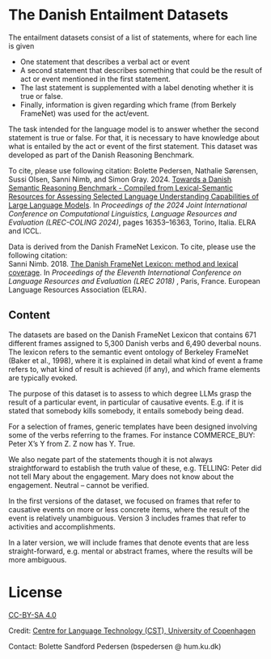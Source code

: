 # The Danish Entailment Datasets

The entailment datasets consist of a list of statements, where for each line is given
- One statement that describes a verbal act or event
- A second statement that describes something that could be the result of act or event mentioned in the first statement. 
- The last statement is supplemented with a label denoting whether it is true or false.
- Finally, information is given regarding which frame (from Berkely FrameNet) was used for the act/event. 

The task intended for the language model is to answer whether the second statement is true or false. For that, it is necessary to have knowledge about what is entailed by the act or event of the first statement. 
This dataset was developed as part of the Danish Reasoning Benchmark. 

To cite, please use following citation:
Bolette Pedersen, Nathalie Sørensen, Sussi Olsen, Sanni Nimb, and Simon Gray. 2024. 
[Towards a Danish Semantic Reasoning Benchmark - Compiled from Lexical-Semantic Resources for Assessing Selected Language Understanding Capabilities of Large Language Models](https://aclanthology.org/2024.lrec-main.1421/).
In *Proceedings of the 2024 Joint International Conference on Computational Linguistics, Language Resources and Evaluation (LREC-COLING 2024)*, pages 16353–16363, Torino, Italia. ELRA and ICCL.


Data is derived from the Danish FrameNet Lexicon. To cite, please use the following citation:  
Sanni Nimb. 2018. [The Danish FrameNet Lexicon: method and lexical coverage](http://lrec-conf.org/workshops/lrec2018/W5/pdf/3_W5.pdf). In *Proceedings of the Eleventh International Conference on Language Resources and Evaluation (LREC 2018)*
, Paris, France. European Language Resources Association (ELRA).

## Content

The datasets are based on the Danish FrameNet Lexicon that contains 671 different frames assigned to 5,300 Danish verbs and 6,490 deverbal nouns. The lexicon refers to the semantic event ontology of Berkeley FrameNet (Baker et al., 1998), where it is explained in detail what kind of event a frame refers to, what kind of result is achieved (if any), and which frame elements are typically evoked.

The purpose of this dataset is to assess to which degree LLMs grasp the result of a particular event, in particular of causative events. E.g. if it is stated that somebody kills somebody, it entails somebody being dead.

For a selection of frames, generic templates have been designed involving some of the verbs referring to the frames. For instance
COMMERCE_BUY: Peter X’s Y from Z. Z now has Y. True.

We also negate part of the statements though it is not always straightforward to establish the truth value of these, e.g.
TELLING: Peter did not tell Mary about the engagement. Mary does not know about the engagement. Neutral – cannot be verified. 

In the first versions of the dataset, we focused on frames that refer to causative events on more or less concrete items, where the result of the event is relatively unambiguous. Version 3 includes frames that refer to activities and accomplishments.

In a later version, we will include frames that denote events that are less straight-forward, e.g. mental or abstract frames, where the results will be more ambiguous. 

# License
[CC-BY-SA 4.0](https://creativecommons.org/licenses/by-sa/4.0/)

Credit: [Centre for Language Technology (CST), University of Copenhagen](https://cst.ku.dk/english/)

Contact: Bolette Sandford Pedersen (bspedersen @ hum.ku.dk)


